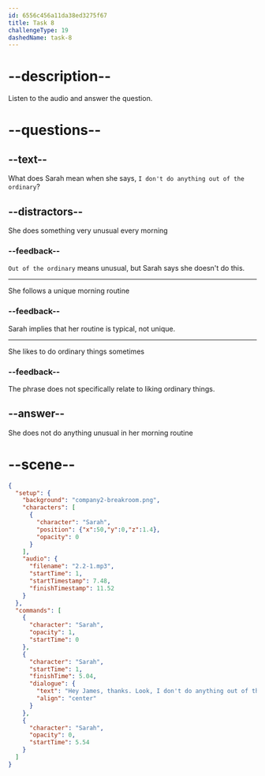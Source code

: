 ```yaml
---
id: 6556c456a11da38ed3275f67
title: Task 8
challengeType: 19
dashedName: task-8
---
```


<!-- (Audio) Sarah: Hey, James! Thanks. Look, I don't do anything out of the ordinary, I think. -->

# --description--

Listen to the audio and answer the question.

# --questions--

## --text--

What does Sarah mean when she says, `I don't do anything out of the ordinary`?

## --distractors--

She does something very unusual every morning

### --feedback--

`Out of the ordinary` means unusual, but Sarah says she doesn't do this.

---

She follows a unique morning routine

### --feedback--

Sarah implies that her routine is typical, not unique.

---

She likes to do ordinary things sometimes

### --feedback--

The phrase does not specifically relate to liking ordinary things.

## --answer--

She does not do anything unusual in her morning routine

# --scene--

```json
{
  "setup": {
    "background": "company2-breakroom.png",
    "characters": [
      {
        "character": "Sarah",
        "position": {"x":50,"y":0,"z":1.4},
        "opacity": 0
      }
    ],
    "audio": {
      "filename": "2.2-1.mp3",
      "startTime": 1,
      "startTimestamp": 7.48,
      "finishTimestamp": 11.52
    }
  },
  "commands": [
    {
      "character": "Sarah",
      "opacity": 1,
      "startTime": 0
    },
    {
      "character": "Sarah",
      "startTime": 1,
      "finishTime": 5.04,
      "dialogue": {
        "text": "Hey James, thanks. Look, I don't do anything out of the ordinary, I think.",
        "align": "center"
      }
    },
    {
      "character": "Sarah",
      "opacity": 0,
      "startTime": 5.54
    }
  ]
}
```

